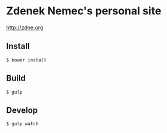 # Zdenek Nemec's personal site

<http://zdne.org>

## Install

```
$ bower install
```

## Build

```
$ gulp
```

## Develop

```
$ gulp watch
```
